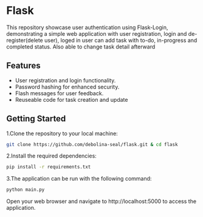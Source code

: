 # Flask 

This repository showcase user authentication using Flask-Login, demonstrating
a simple web application with user registration, login and de-register(delete user), loged in user can add task with to-do, in-progress and completed status. Also able to change task detail afterward  

## Features

- User registration and login functionality.
- Password hashing for enhanced security.
- Flash messages for user feedback.
- Reuseable code for task creation and update


## Getting Started

1.Clone the repository to your local machine:

```bash
git clone https://github.com/debolina-seal/flask.git & cd flask
```

2.Install the required dependencies:

```bash
pip install -r requirements.txt
```

3.The application can be run with the following command:

```bash
python main.py
```

Open your web browser and navigate to http://localhost:5000 to access the application.
